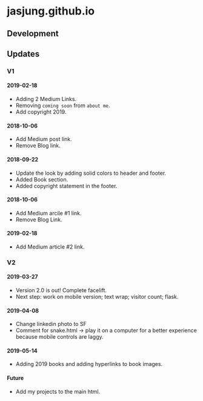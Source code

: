 # jasjung.github.io

## Development 

## Updates 

### V1 

#### 2019-02-18

- Adding 2 Medium Links.
- Removing `coming soon` from `about me`. 
- Add copyright 2019. 

#### 2018-10-06 

- Add Medium post link. 
- Remove Blog link. 

#### 2018-09-22 

- Update the look by adding solid colors to header and footer. 
- Added Book section. 
- Added copyright statement in the footer. 

#### 2018-10-06

- Add Medium arcile #1 link.
- Remove Blog Link. 

#### 2019-02-18

- Add Medium article #2 link. 

### V2 

#### 2019-03-27
- Version 2.0 is out! Complete facelift. 
- Next step: work on mobile version; text wrap; visitor count; flask.

#### 2019-04-08
- Change linkedin photo to SF 
- Comment for snake.html -> play it on a computer for a better experience because mobile controls are laggy.

#### 2019-05-14 
- Adding 2019 books and adding hyperlinks to book images. 

#### Future 
- Add my projects to the main html. 
